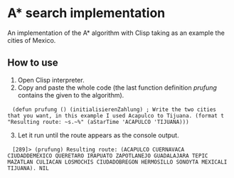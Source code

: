 # A* search implementation
An implementation of the A* algorithm with Clisp taking as an example the cities of Mexico.

## How to use 
1. Open Clisp interpreter.
2. Copy and paste the whole code (the last function definition _prufung_ contains the given to the algorithm).

  ```
  (defun prufung ()
  (initialisierenZahlung)
  ; Write the two cities that you want, in this example I used Acapulco to Tijuana.
  (format t "Resulting route: ~s.~%" (aStarTime 'ACAPULCO 'TIJUANA)))
  ```
  
3. Let it run until the route appears as the console output.

  ```
  [289]> (prufung)
  Resulting route: (ACAPULCO CUERNAVACA CIUDADDEMEXICO QUERETARO IRAPUATO ZAPOTLANEJO GUADALAJARA TEPIC MAZATLAN CULIACAN LOSMOCHIS CIUDADOBREGON HERMOSILLO SONOYTA MEXICALI TIJUANA).
  NIL
  ```
